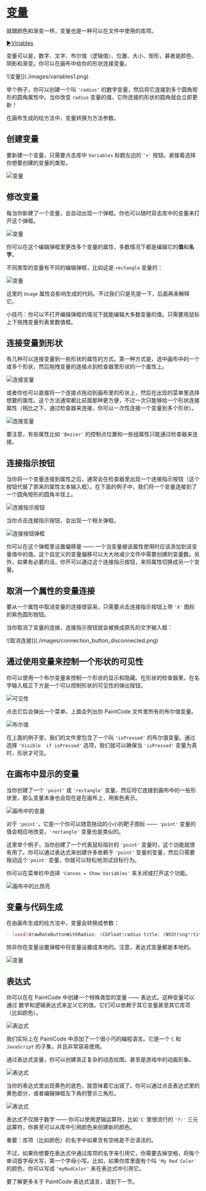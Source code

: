 # [变量](_cover.md)

就跟颜色和渐变一样，变量也是一种可以在文件中使用的库项。

[▶️Viriables](https://youtu.be/c8vYN7-1wYY)

变量可以是，数字、文字、布尔值（逻辑值）、位置、大小、矩形，甚者是颜色、阴影和渐变。你可以在画布中给你的形状连接变量。

![变量]](./images/variables1.png)

举个例子，你可以创建一个叫 `'radius'` 的数字变量，然后将它连接到多个圆角矩形的圆角属性中。当你改变 `radius` 变量的值，它所连接的形状的圆角就会立即更新！

在画布生成的绘方法中，变量转换为方法参数。

## 创建变量

要新建一个变量，只需要点击库中 `Variables` 标题左边的 `'+'` 按钮。紧接着选择你想要创建的变量的类型。

![变量](./images/variables2.png)

## 修改变量

每当你新建了一个变量，会自动出现一个弹框。你也可以随时双击库中的变量来打开这个弹框。

![变量](./images/variables4.png)

你可以在这个编辑弹框里更改多个变量的属性，多数情况下都是编辑它的**值**和**名字**。

不同类型的变量有不同的编辑弹框，比如这是 `rectangle` 变量的：

![变量](./images/variables5.png)

这里的 `Usage` 属性会影响生成的代码。不过我们只是先提一下，后面再来解释它。

小技巧：你可以不打开编辑弹框的情况下就能编辑大多数变量的值。只需要用鼠标上下拖拽变量列表里数值框。

## 连接变量到形状

有几种可以连接变量到一些形状的属性的方式。第一种方式是，选中画布中的一个或多个形状，然后拖拽变量的连接点到检查器里形状的一个属性上。

![连接变量](./images/connect_variable1.png)

或者你也可以直接将一个连接点拖动到画布里的形状上，然后在出现的菜单里选择想要的属性。这个方法通常都比前面那种更方便，不过一次只能够给一个形状连接属性（相比之下，通过检查器来连接，你可以一次性连接一个变量到多个形状）。

![连接变量](./images/connect_variable2.png)

要注意，有些属性比如 `'Bezier'` 的控制点位置和一些组属性只能通过检查器来连接。

## 连接指示按钮

当你将一个变量连接到属性之后，通常会在检查器里出现一个连接指示按钮（这个按钮代替了原来的属性文本输入框）。在下面的例子中，我们将一个变量连接到了一个圆角矩形的圆角半径上。

![连接指示按钮](./images/connection_button.png)

当你点击连接指示按钮，会出现一个相关弹框。

![连接按钮弹框](./images/connection_button_popover.png)

你可以在这个弹框里设置偏移量 —— 一个当变量被该属性使用时应该添加到该变量值中的值。这个自定义的变量偏移可以大大地减少文件中需要创建的变量数。另外，如果有必要的话，你开可以通过这个连接指示按钮，来将属性切换成另一个变量。

## 取消一个属性的变量连接

要从一个属性中取消变量的连接很容易，只需要点击连接指示按钮上带 `'X'` 图标的紫色圆形按钮。

当你取消了变量的连接，连接指示按钮就会被换成原先的文字输入框：

![取消连接]](./images/connection_button_disconnected.png)

## 通过使用变量来控制一个形状的可见性

你可以使用一个布尔变量来控制一个形状的显示和隐藏。在形状的检查器里，在名字输入框正下方是一个可以控制形状的可见性的弹出按钮。

![可见性](./images/visibility.png)

点击它后会弹出一个菜单，上面会列出你 PaintCode 文件里所有的布尔值变量。

![布尔值](./images/visibility_popup.png)

在上面的例子里，我们的文件里包含了一个叫 `'isPressed'` 的布尔值变量。通过选择 `'Visible  if isPressed'` 选项，我们就可以确保当 `'isPressed'` 变量为真时，形状才可见。

## 在画布中显示的变量

当你创建了一个 `'point'` 或 `'rectangle'` 变量，然后将它连接到画布中的一些形状里，那么变量本身也会现在是在画布上，用紫色表示。

![画布中的变量](./images/variables_in_canvas.png)

对于 `'point'`，它是一个你可以随意拖动的小小的靶子图标 —— `'point'` 变量的值会相应地改变。`'rectangle'` 变量也是类似的。

这里举个例子，当你创建了一个代表鼠标指针的 `'point'` 变量时，这个功能就很有用了。你可以通过表达式来创建许多依赖于 `'point'` 变量的变量，然后只需要拖动这个`'point'` 变量，你就可以轻松地测试目标行为。

你可以在菜单栏中选择 `'Canvas ▸ Show Variables'` 来关闭或打开这个功能。

![画布中的比昂亮](./images/variables_in_canvas2.png)

## 变量与代码生成

在由画布生成的绘方法中，变量会转换成参数：

```objective-c
- (void)drawRateButtonWithRadius: (CGFloat)radius title: (NSString*)title pressed: (BOOL)pressed;
```

除非你在变量设置弹框中将变量设置成本地的。注意，表达式变量都是本地的。

![变量](./images/variables_codegen.png)

## 表达式

你可以在在 PaintCode 中创建一个特殊类型的变量 —— 表达式。这种变量可以通过 数学和逻辑表达式来定义它的值。它们可以依赖于其它变量甚至其它库项（比如颜色）。

![表达式](./images/expressions1.png)

我们实际上在 PaintCode 中添加了一个很小巧的编程语言。它是一个 `C` 和 `JavaScript` 的子集，并且非常容易使用。

通过表达式变量，你可以创建真正复杂的动态绘图，甚至是游戏中的动画形象。

![表达式](./images/expressions2.png)

当你的表达式里出现黄色的底色，就意味着它出错了。你可以通过点击表达式里的黄色部分，或者编辑弹框左下角的警示三角形。

![表达式](./images/expressions3.png)

表达式不仅限于数字 —— 你可以使用逻辑运算符，比如`'C'`里很流行的 `'?:'` 三元运算符，你甚至可以从库中引用颜色来创建新的颜色。

重要：库项（比如颜色）的名字中如果含有空格是不合语法的。

不过，如果你想要在表达式中通过库项的名字来引用它，你需要去掉空格，将每个单词首字母大写，第一个字母小写。比如，如果你库里面有个叫 `'My Red Color'` 的颜色，你可以写成 `'myRedColor'` 来在表达式中引用它。

要了解更多关于 PaintCode 表达式语言，请到下一节。
